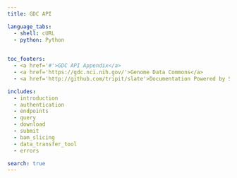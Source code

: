 ```yaml
---
title: GDC API

language_tabs:
  - shell: cURL
  - python: Python
  

toc_footers:
  - <a href='#'>GDC API Appendix</a>
  - <a href='https://gdc.nci.nih.gov/'>Genome Data Commons</a>
  - <a href='http://github.com/tripit/slate'>Documentation Powered by Slate</a>

includes:
  - introduction
  - authentication
  - endpoints
  - query
  - download
  - submit
  - bam_slicing
  - data_transfer_tool
  - errors

search: true
---
```



